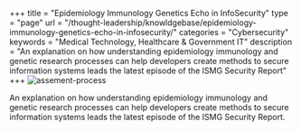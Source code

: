 +++
title = "Epidemiology Immunology Genetics Echo in InfoSecurity"
type = "page"
url = "/thought-leadership/knowldgebase/epidemiology-immunology-genetics-echo-in-infosecurity/"
categories = "Cybersecurity"
keywords = "Medical Technology, Healthcare & Government IT"
description = "An explanation on how understanding epidemiology immunology and genetic research processes can help developers create methods to secure information systems leads the latest episode of the ISMG Security Report"
+++
 ![assement-process](/blog/Epidemiolo_1487074642-300x181.jpg#center) 

 An explanation on how understanding epidemiology immunology and genetic research processes can help developers create methods to secure information systems leads the latest episode of the ISMG Security Report.